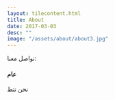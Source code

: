 ```yaml
---
layout: tilecontent.html
title: About
date: 2017-03-03
desc: ""
image: "/assets/about/about3.jpg"
---
```


تواصل معنا:

 #### عام
 نحن نتط
 
